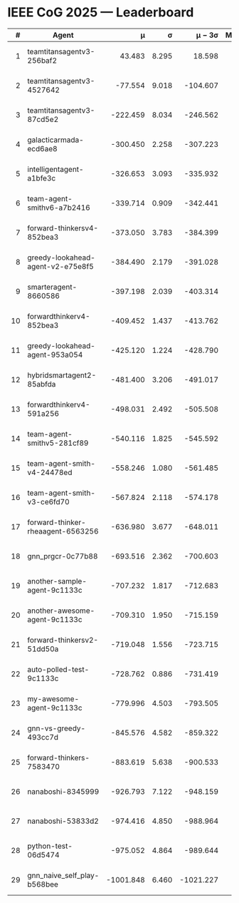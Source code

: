 # IEEE CoG 2025 — Leaderboard

| # | Agent | μ | σ | μ − 3σ | Matches | Updated |
|---:|---|---:|---:|---:|---:|---|
| 1 | teamtitansagentv3-256baf2 | 43.483 | 8.295 | 18.598 | 19176 | 2025-08-24 13:49 |
| 2 | teamtitansagentv3-4527642 | -77.554 | 9.018 | -104.607 | 18850 | 2025-08-24 13:49 |
| 3 | teamtitansagentv3-87cd5e2 | -222.459 | 8.034 | -246.562 | 20066 | 2025-08-24 13:49 |
| 4 | galacticarmada-ecd6ae8 | -300.450 | 2.258 | -307.223 | 17640 | 2025-08-24 13:49 |
| 5 | intelligentagent-a1bfe3c | -326.653 | 3.093 | -335.932 | 16063 | 2025-08-24 13:49 |
| 6 | team-agent-smithv6-a7b2416 | -339.714 | 0.909 | -342.441 | 18900 | 2025-08-24 13:49 |
| 7 | forward-thinkersv4-852bea3 | -373.050 | 3.783 | -384.399 | 15297 | 2025-08-24 13:49 |
| 8 | greedy-lookahead-agent-v2-e75e8f5 | -384.490 | 2.179 | -391.028 | 19370 | 2025-08-24 13:49 |
| 9 | smarteragent-8660586 | -397.198 | 2.039 | -403.314 | 15866 | 2025-08-24 13:49 |
| 10 | forwardthinkerv4-852bea3 | -409.452 | 1.437 | -413.762 | 15652 | 2025-08-24 13:49 |
| 11 | greedy-lookahead-agent-953a054 | -425.120 | 1.224 | -428.790 | 17710 | 2025-08-24 13:49 |
| 12 | hybridsmartagent2-85abfda | -481.400 | 3.206 | -491.017 | 15854 | 2025-08-24 13:49 |
| 13 | forwardthinkerv4-591a256 | -498.031 | 2.492 | -505.508 | 15706 | 2025-08-24 13:49 |
| 14 | team-agent-smithv5-281cf89 | -540.116 | 1.825 | -545.592 | 18480 | 2025-08-24 13:49 |
| 15 | team-agent-smith-v4-24478ed | -558.246 | 1.080 | -561.485 | 19316 | 2025-08-24 13:49 |
| 16 | team-agent-smith-v3-ce6fd70 | -567.824 | 2.118 | -574.178 | 19796 | 2025-08-24 13:49 |
| 17 | forward-thinker-rheaagent-6563256 | -636.980 | 3.677 | -648.011 | 17916 | 2025-08-24 13:49 |
| 18 | gnn_prgcr-0c77b88 | -693.516 | 2.362 | -700.603 | 16860 | 2025-08-24 13:49 |
| 19 | another-sample-agent-9c1133c | -707.232 | 1.817 | -712.683 | 19000 | 2025-08-24 13:49 |
| 20 | another-awesome-agent-9c1133c | -709.310 | 1.950 | -715.159 | 20360 | 2025-08-24 13:49 |
| 21 | forward-thinkersv2-51dd50a | -719.048 | 1.556 | -723.715 | 18236 | 2025-08-24 13:49 |
| 22 | auto-polled-test-9c1133c | -728.762 | 0.886 | -731.419 | 19720 | 2025-08-24 13:49 |
| 23 | my-awesome-agent-9c1133c | -779.996 | 4.503 | -793.505 | 18960 | 2025-08-24 13:49 |
| 24 | gnn-vs-greedy-493cc7d | -845.576 | 4.582 | -859.322 | 14980 | 2025-08-24 13:49 |
| 25 | forward-thinkers-7583470 | -883.619 | 5.638 | -900.533 | 17620 | 2025-08-24 13:49 |
| 26 | nanaboshi-8345999 | -926.793 | 7.122 | -948.159 | 15510 | 2025-08-24 13:49 |
| 27 | nanaboshi-53833d2 | -974.416 | 4.850 | -988.964 | 14840 | 2025-08-24 13:49 |
| 28 | python-test-06d5474 | -975.052 | 4.864 | -989.644 | 15130 | 2025-08-24 13:49 |
| 29 | gnn_naive_self_play-b568bee | -1001.848 | 6.460 | -1021.227 | 14960 | 2025-08-24 13:49 |
